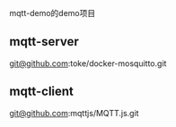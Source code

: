 mqtt-demo的demo项目
## mqtt-server
git@github.com:toke/docker-mosquitto.git
## mqtt-client
git@github.com:mqttjs/MQTT.js.git

